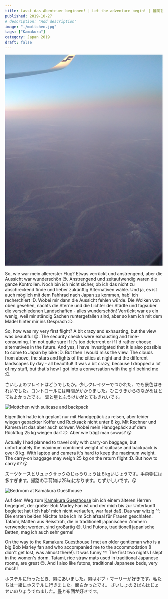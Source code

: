 ```yaml
---
title: Lasst das Abenteuer beginnen! | Let the adventure begin! | 冒険を始めましょう！
published: 2019-10-27
# description: "Add description"
image: "./mottchen.jpg"
tags: ["Kamakura"]
category: Japan 2019
draft: false
---
```


![Sunrise over eastern Russia](./flight.jpg)

So, wie war mein allererster Flug? Etwas verrückt und anstrengend, aber die Aussicht war wunderschön 😍.
Anstrengend und zeitaufwendig waren die ganze Kontrollen. Noch bin ich nicht sicher, ob ich das nicht zu abschreckend finde und lieber zukünftig Alternativen 
wähle. Und ja, es ist auch möglich mit dem Fahhrad nach Japan zu kommen, hab' ich recherchiert :D.
Wobei mir dann die Aussicht fehlen würde. Die Wolken von oben gesehen, nachts die Sterne und die Lichter der Städte und tagsüber die verschiedenen 
Landschaften - alles wunderschön!
Verrückt war es ein wenig, weil mir ständig Sachen runtergefallen sind, aber so kam ich mit dem Mädel hinter mir ins Gespräch :D.

So, how was my very first flight? A bit crazy and exhausting, but the view was beautiful 😍.
The security checks were exhausting and time-consuming. I'm not quite sure if it's too deterrent or if I'd rather choose alternatives in the future. And yes, 
I have investigated that it is also possible to come to Japan by bike :D.
But then I would miss the view. The clouds from above, the stars and lights of the cities at night and the different landscapes by day - all beautiful!
It was a bit crazy, because I dropped a lot of my stuff, but that's how I got into a conversation with the girl behind me :D.

さいしょのフレイトはどうでしたか。少しクレイジーでつかれた、でも景色はきれいでした。コントロールには時間がかかりました。ひこうきからのながめはとてもよかったです。
雲と星とふうけいがとてもきれいです。


![Mottchen with suitcase and backpack](./mottchen.jpg)

Eigentlich hatte ich geplant nur mit Handgepäck zu reisen, aber leider wiegen gepackter Koffer und Rucksack nicht unter 8 kg. Mit Rechner und Kamera ist das 
aber auch schwer. Wobei mein Handgepäck auf dem Rückflug 25 kg wiegen darf :D. Aber wie trägt man sowas? 😮

Actually I had planned to travel only with carry-on baggage, but unfortunately the maximum combined weight of suitcase and backpack is over 8 kg. With laptop 
and camera it's hard to keep the maximum weight. The carry-on baggage may weigh 25 kg on the return flight :D. But how to carry it? 😮

スーツケースとリュックサックのじゅうりょうは８kgいじょうです。手荷物には多すぎます。帰路の手荷物は25kgになります。むずかしいです。😮

![Bedroom at Kamakura Guesthouse](./bedroom.jpg)

Auf dem Weg zum <a href="https://kamakura-guesthouse.com/en/" target="_blank" rel="noopener noreferrer">Kamakura Guesthouse</a> bin ich einem älteren Herren 
begegnet, der großer Bob Marley Fan ist und der mich bis zur Unterkunft begleitet hat (Ich hab' mich nicht verlaufen, war fast da!). Das war witzig ^^.
Die ersten beiden Nächte habe ich im Schlafsaal für Frauen geschlafen. Tatami, Matten aus Reisstroh, die in traditionell japanischen Zimmern verwendet werden, 
sind großartig 😊. Und Futons, traditionell japanische Betten, mag ich auch sehr gerne! 

On the way to the <a href="https://kamakura-guesthouse.com/en/" target="_blank" rel="noopener noreferrer">Kamakura Guesthouse</a> I met an older gentleman who 
is a big Bob Marley fan and who accompanied me to the accommodation (I didn't get lost, was almost there!). It was funny ^^.
The first two nights I slept in the women's dorm. Tatami, rice straw mats used in traditional Japanese rooms, are great 😊. And I also like futons, traditional 
Japanese beds, very much! 

ホステルに行ったとき、男にあいました。男はボブ・マーリーが好きです。私たちは一緒にホステルに行きました。面白かったです。
さいしょの２ばんはじょせいのりょうでねました。畳と布団が好きです。
